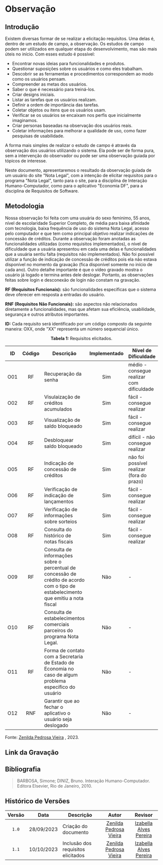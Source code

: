 # Observação

## Introdução

Existem diversas formar de se realizar a elicitação requisitos. Uma delas é, dentro de um estudo de campo, a observação.
Os estudos de campo podem ser utilizados em qualquer etapa do desenvolvimento, mas são mais úteis no início. Com esses estudo é possível:

- Encontrar novas ideias para funcionalidades e produtos.
- Questionar suposições sobre os usuários e como eles trabalham.
- Descobrir se as ferramentas e procedimentos correspondem ao modo como os usuários pensam.
- Compreender as metas dos usuários.
- Saber o que é necessário para treiná-los.
- Criar designs iniciais.
- Listar as tarefas que os usuários realizam.
- Definir a ordem de importância das tarefas.
- Coletar objetos ou itens que os usuários usam.
- Verificar se os usuários se encaixam nos perfis que inicialmente imaginamos.
- Criar personas baseadas na observação dos usuários reais.
- Coletar informações para melhorar a qualidade de uso, como fazer pesquisas de usabilidade.

A forma mais simples de realizar o estudo de campo é através da observação dos usuários utilizando o sistema. Ela pode ser de forma pura, sem a intervenção do observador ou pode ser uma observação guiada por tópicos de interesse.

Neste documento, apresentaremos o resultado da observação guiada de um usuário do site "Nota Legal", com a intenção de elicitar requisitos para o programa  "Nota Legal", tanto para o site, para a disciplina de Interação Humano-Computador, como para o aplicativo "Economia DF", para a disciplina de Requisitos de Software.

## Metodologia

Nossa observação foi feita com uma usuária do sexo feminimo, 55 anos, nível de escolaridade Superior Completo, de média para baixa afinidade com tecnologia, baixa frequência de uso do sistema Nota Legal, acesso pelo computador e que tem como principal objetivo realizar indicações de concessão de créditos. Durante a observação foram anotadas as funcionalidades utilizadas (como requisitos implementados), o nível de dificuldade que a usuária apresentou em cada uma delas e funcionalidades que a usuária sentiu falta (requisitos não implementados).
Não foi possível utilizar a função de indicação de concessão de créditos pois ela não estava disponível no momento da gravação (fica disponível somente no início de cada ano). Outro detalhe importante é que o vídeo gravado mostra o usuário já logado e termina antes dele deslogar. Portanto, as observações feitas sobre login e desconexão de login não constam na gravação.

**RF (Requisitos Funcionais):** são funcionalidades específicas que o sistema deve oferecer em resposta a entradas do usuário.

**RNF (Requisitos Não Funcionais):** são aspectos não relacionados diretamente a funcionalidades, mas que afetam sua eficiência, usabilidade, segurança e outros atributos importantes.

**ID:** Cada requisito será identificado por um código composto da seguinte maneira: OXX, onde "XX" representa um número sequencial único.

<div align="center">

**Tabela 1:** Requisitos elicitados.

| ID    | Código | Descrição                                                    | Implementado | Nível de Dificuldade                |
| :---: | :----: | ------------------------------------------------------------ | :----------: | ----------------------------------- |
| O01   | RF     | Recuperação da senha                                         | Sim | médio - consegue realizar com dificuldade    |
| O02   | RF     | Visulaização de créditos acumulados                          | Sim | fácil - consegue realizar                    |
| O03   | RF     | Visualização de saldo bloqueado                              | Sim | fácil - consegue realizar                    |
| O04   | RF     | Desbloquear saldo bloqueado                                  | Sim | difícil - não consegue realizar              |
| O05   | RF     | Indicação de concessão de créditos                           | Sim | não foi possível realizar (fora do prazo)    |
| O06   | RF     | Verificação de indicação de lançamentos                      | Sim | fácil - consegue realizar                    |
| O07   | RF     | Verificação de informações sobre sorteios                    | Sim | fácil - consegue realizar                    |
| O08   | RF     | Consulta do histórico de notas fiscais                       | Sim | fácil - consegue realizar                    |
| O09   | RF     | Consulta de informações sobre o percentual de concessão de crédito de acordo com o tipo de estabelecimento que emitiu a nota fiscal | Não | - |
| O10   | RF     | Consulta de estabelecimentos comerciais parceiros do programa Nota Legal. | Não | -                               |
| O11   | RF     | Forma de contato com a Secretaria de Estado de Economia no caso de algum problema específico do usuário | Não | - |
| O12   | RNF    | Garantir que ao fechar o aplicativo o usuário seja deslogado | Não | -                                            |

</div>

Fonte: [Zenilda Pedrosa Vieira](https://github.com/zenildavieira) , 2023.

## Link da Gravação

[]()

## Bibliografia

> BARBOSA, Simone; DINIZ, Bruno. Interação Humano-Computador. Editora Elsevier, Rio de Janeiro, 2010.

## Histórico de Versões

| Versão | Data       | Descrição                          | Autor                                                      | Revisor                                                   |
| :----: | ---------- | ---------------------------------- | :--------------------------------------------------------: | :-------------------------------------------------------: |
| `1.0`  | 28/09/2023 | Criação do documento               | [Zenilda Pedrosa Vieira](https://github.com/zenildavieira) | [Izabella Alves Pereira](https://github.com/izabellaalves)|
| `1.1`  | 10/10/2023 | Inclusão dos requisitos elicitados | [Zenilda Pedrosa Vieira](https://github.com/zenildavieira) | [Izabella Alves Pereira](https://github.com/izabellaalves)|